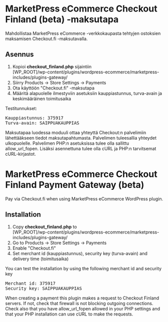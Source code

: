 # MarketPress eCommerce Checkout Finland (beta) -maksutapa
Mahdollistaa MarketPress eCommerce -verkkokaupasta tehtyjen ostoksien maksamisen Checkout.fi -maksutavalla.

## Asennus
1. Kopioi <b>checkout_finland.php</b> sijaintiin<br /> [WP_ROOT]/wp-content/plugins/wordpress-ecommerce/marketpress-includes/plugins-gateway/
2. Siirry Products -> Store Settings -> Payments 
3. Ota käyttöön "Checkout.fi" -maksutapa
4. Määritä alapuolelle ilmestyviin asetuksiin kauppiastunnus, turva-avain ja keskimääräinen toimitusaika

Testitunnukset:
<pre>
Kauppiastunnus: 375917 
Turva-avain: SAIPPUAKAUPPIAS
</pre>
Maksutapaa luodessa moduuli ottaa yhteyttä Checkout:n palvelimiin lähettääkseen tiedot maksutapahtumasta. Palvelimen tuleesallia yhteydet ulkopuolelle. Palvelimen PHP:n asetuksissa tulee olla sallittu allow_url_fopen. Lisäksi asennettuna tulee olla cURL ja PHP:n tarvitsemat cURL-kirjastot.

# MarketPress eCommerce Checkout Finland Payment Gateway (beta)
Pay via Checkout.fi when using MarketPress eCommerce WordPress plugin.

## Installation
1. Copy <b>checkout_finland.php</b> to<br /> [WP_ROOT]/wp-content/plugins/wordpress-ecommerce/marketpress-includes/plugins-gateway/
2. Go to Products -> Store Settings -> Payments 
3. Enable "Checkout.fi"
4. Set merchant id (kauppiastunnus), security key (turva-avain) and delivery time (toimitusaika)

You can test the installation by using the following merchant id and security key
<pre>
Merchant id: 375917
Security key: SAIPPUAKAUPPIAS
</pre>
When creating a payment this plugin makes a request to Checkout Finland servers. If not, check that firewall is not blocking outgoing connections. Check also that you have allow_url_fopen allowed in your PHP settings and that your PHP installation can use cURL to make the requests.
